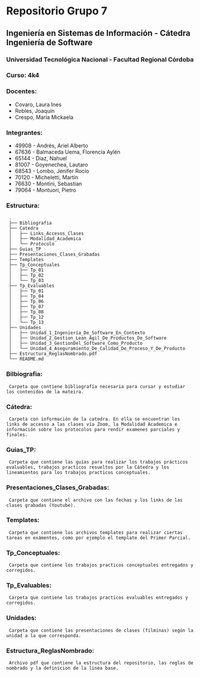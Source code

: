 # Repositorio Grupo 7
## Ingeniería en Sistemas de Información - Cátedra Ingeniería de Software
### Universidad Tecnológica Nacional - Facultad Regional Córdoba
### Curso: 4k4

### Docentes:
* Covaro, Laura Ines
* Robles, Joaquín
* Crespo, María Mickaela

### Integrantes:
* 49908 - Andrés, Ariel Alberto
* 67636 - Balmaceda Uema, Florencia Aylén
* 65144 - Diaz, Nahuel
* 81007 - Goyenechea, Lautaro
* 68543 - Lombo, Jenifer Rocío
* 70120 - Micheletti, Martín
* 76630 - Montini, Sebastian
* 79064 - Montuori, Pietro

### Estructura:
     .    
     ├── Bibliografia                   
     ├── Catedra
     │   ├── Links_Accesos_Clases
     │   ├── Modalidad_Academica
     │   └── Protocolo 
     ├── Guias_TP                     
     ├── Presentaciones_Clases_Grabadas                    
     ├── Templates
     ├── Tp_Conceptuales
     │   ├── Tp_01
     │   ├── Tp_02
     │   └── Tp_03 
     ├── Tp_Evaluables
     │   ├── Tp_01
     │   ├── Tp_04
     │   ├── Tp_06
     │   ├── Tp_07
     │   ├── Tp_08
     │   ├── Tp_12
     │   └── Tp_13
     ├── Unidades
     │   ├── Unidad_1_Ingeniería_De_Software_En_Contexto
     │   ├── Unidad_2_Gestion_Lean_Ágil_De_Productos_De_Software
     │   ├── Unidad_3_GestionDel_Software_Como_Producto
     │   └── Unidad_4_Aseguramiento_De_Calidad_De_Proceso_Y_De_Producto
     ├── Estructura_ReglasNombrado.pdf
     └── README.md
    
### Bilbiografia: 
     Carpeta que contiene bibliografía necesaria para cursar y estudiar los contenidos de la mateira. 

### Cátedra:
     Carpeta con información de la catedra. En ella se encuentran los links de accesso a las clases vía Zoom, la Modalidad Academica e información sobre los protocolos para rendir examenes parciales y finales. 

### Guias_TP:
     Carpeta que contiene las guías para realizar los trabajos prácticos evaluables, trabajos practicos resueltos por la Cátedra y los lineamientos para los trabajos practicos conceptuales.

### Presentaciones_Clases_Grabadas: 
     Carpeta que contiene el archivo con las fechas y los links de las clases grabadas (Youtube).

### Templates: 
     Carpeta que contiene los archivos templates para realizar ciertas tareas en exámentes, como por ejemplo el template del Primer Parcial. 

### Tp_Conceptuales: 
     Carpeta que contiene los trabajos practicos conceptuales entregados y corregidos.

### Tp_Evaluables: 
     Carpeta que contiene los trabajos practicos evaluables entregados y corregidos. 

### Unidades: 
     Carpeta que contiene las presentaciones de clases (filminas) según la unidad a la que corresponda. 

### Estructura_ReglasNombrado: 
     Archivo pdf que contiene la estructura del repositorio, las reglas de nombrado y la definicion de la linea base.
